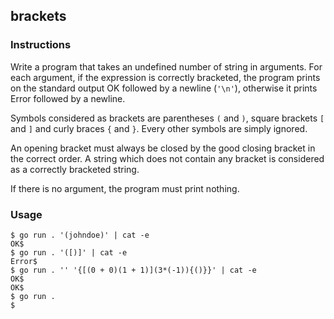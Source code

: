 ## brackets
### Instructions
Write a program that takes an undefined number of string in arguments. For each argument, if the expression is correctly bracketed, the program prints on the standard output OK followed by a newline (`'\n'`), otherwise it prints Error followed by a newline.

Symbols considered as brackets are parentheses `(` and `)`, square brackets `[` and `]` and curly braces `{` and `}`. Every other symbols are simply ignored.

An opening bracket must always be closed by the good closing bracket in the correct order. A string which does not contain any bracket is considered as a correctly bracketed string.

If there is no argument, the program must print nothing.

### Usage
```
$ go run . '(johndoe)' | cat -e
OK$
$ go run . '([)]' | cat -e
Error$
$ go run . '' '{[(0 + 0)(1 + 1)](3*(-1)){()}}' | cat -e
OK$
OK$
$ go run .
$
```